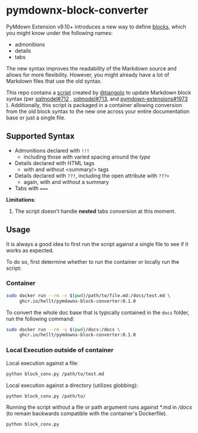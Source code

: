 # pymdownx-block-converter

PyMdown Extension v9.10+ introduces a new way to define
[blocks](https://facelessuser.github.io/pymdown-extensions/extensions/blocks/),
which you might know under the following names:

* admonitions
* details
* tabs

The new syntax improves the readability of the Markdown source and allows for
more flexibility. However, you might already have a lot of Markdown files that
use the old syntax.

This repo contains a [script](main.py) created by [@tiangolo](https://github.com/tiangolo)
to update Markdown block syntax (per [sqlmodel#712](https://github.com/fastapi/sqlmodel/pull/712)
, [sqlmodel#713](https://github.com/fastapi/sqlmodel/pull/713), and
[pymdown-extensions#1973](https://github.com/facelessuser/pymdown-extensions/discussions/1973)
). Additionally, this script is packaged in a container allowing conversion from
the old block syntax to the new one across your entire documentation base or
just a single file.

## Supported Syntax

* Admonitions declared with `!!!`
  * including those with varied spacing around the _type_
* Details declared with HTML tags
  * with and without &lt;summary/> tags
* Details declared with `???`, including the open attribute with `???+`
  * again, with and without a summary
* Tabs with `===`

**Limitations**:

1. The script doesn't handle **nested** tabs conversion at this moment.

## Usage

It is always a good idea to first run the script against a single file to see if
it works as expected.

To do so, first determine whether to run the container or locally run the script:

### Container

```bash
sudo docker run --rm -v $(pwd)/path/to/file.md:/docs/test.md \
     ghcr.io/hellt/pymdownx-block-converter:0.1.0
```

To convert the whole doc base that is typically contained in the `docs` folder,
run the following command:

```bash
sudo docker run --rm -v $(pwd)/docs:/docs \
     ghcr.io/hellt/pymdownx-block-converter:0.1.0
```

### Local Execution outside of container

Local execution against a file:

```bash
python block_conv.py /path/to/test.md
```

Local execution against a directory (utilizes globbing):

```bash
python block_conv.py /path/to/
```

Running the script without a file or path argument runs against *.md in
_/docs_ (to remain backwards compatible with the container's Dockerfile).

```bash
python block_conv.py
```
